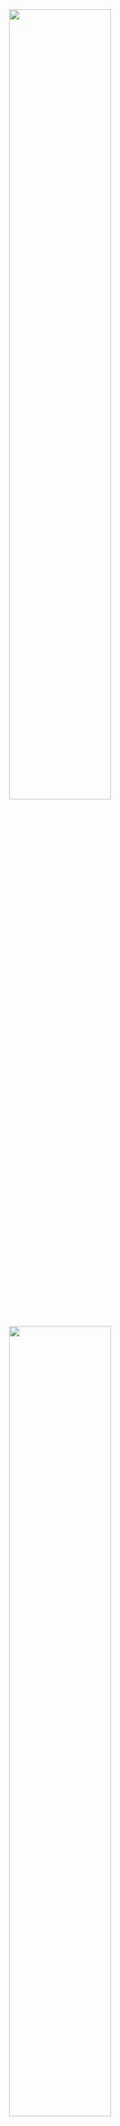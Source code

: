 <div align="center">
  <img width="60%" src="https://raw.githubusercontent.com/wesleydmscn/fcc-coding-interview-prep/main/.github/logo-white.svg?raw=true#gh-dark-mode-only">
  <img width="60%" src="https://raw.githubusercontent.com/wesleydmscn/fcc-coding-interview-prep/main/.github/logo-dark.svg?raw=true#gh-light-mode-only">
  <p align="center">Solutions for freeCodeCamp Coding Interview Prep.</p>
  <p align="center">
    <a href="#about">About</a> · 
    <a href="#algorithms">Algorithms</a> · 
    <a href="#data-structures">Data Structures</a> · 
    <a href="#rosetta-code">Rosetta Code</a> · 
    <a href="#take-home-projects">Take Home Projects</a> · 
    <a href="./LICENSE">License</a>
  </p>
</div>

## About
In this repository you will find only my solutions for all these exercises. 
It's not the best way to do it or the best option to base it on, 
it's just the way I managed to solve them.

## Algorithms
These free programming exercises will teach you about some common algorithms
that you will likely encounter in real life. They are a great opportunity to improve your logic
and programming skills.
These algorithms are frequently used in job interviews to test a candidate's skills. [fcc]

| Exercises (Column 1)                                                         | Exercises (Column 2)     |
| ---------------------------------------------------------------------------- | ------------------------ |
| [Find the Symmetric Difference](algorithms/find-the-symmetric-difference.js) | Implement Selection Sort |
| [Inventory Update](algorithms/inventory-update.js)                           | Implement Insertion Sort |
| No Repeats Please                                                            | Implement Quick Sort     |
| Pairwise                                                                     | Implement Merge Sort     |
| Implement Bubble Sort                                                        | Implement Binary Search  |

## Data Structures
There are a total of 46 contents, so that this readme file is not too long,
I will separate this section in a table and in a separate file for better organization of the contents.

[**Click here to access the Data Structures content** 😄](data-structures.md)

## Rosetta Code
There are a total of 160 exercises and so that the readme file is not too long,
I will separate this section into a table and a separate file for better organization of the content.

[**Click here to access the Rosetta Code exercises** 😄](rosetta-code.md)

## Take Home Projects
Programming interviews have always been stressful. Job applicants are sometimes given a take home project
to be completed outside of the interview. These types of interviews usually require a lot of work,
but they're a great way for employers to see how you might perform on the job. [fcc]

| Projects (Column 1)                                                                                                          | Projects (Column 2)                                  |
| ---------------------------------------------------------------------------------------------------------------------------- | ---------------------------------------------------- |
| [Show the Local Weather](https://wesleydmscn.github.io/fcc-coding-interview-prep/take-home-projects/show-the-local-weather/) | P2P Video Chat Application                           |
| Build a Wikipedia Viewer                                                                                                     | Show National Contiguity with a Force Directed Graph |
| Use the Twitch JSON API                                                                                                      | Map Data Across the Globe                            |
| Build an Image Search Abstraction Layer                                                                                      | Manage a Book Trading Club                           |
| Build a Tic Tac Toe Game                                                                                                     | Build a Pinterest Clone                              |
| Build a Simon Game                                                                                                           | Build a Nightlife Coordination App                   |
| Build a freeCodeCamp Forum Homepage                                                                                          | Chart the Stock Market                               |
| Build a Recipe Box                                                                                                           | Build a Voting App                                   |
| Build the Game of Life                                                                                                       | Build a Pong Game                                    |
| Build a Roguelike Dungeon Crawler Game                                                                                       | Build a Light-Bright App                             |

---
